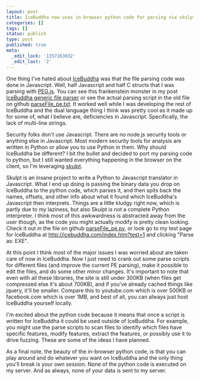 ```yaml
---
layout: post
title: IceBuddha now uses in-browser python code for parsing via skulpt
categories: []
tags: []
status: publish
type: post
published: true
meta:
  _edit_lock: '1357163032'
  _edit_last: '2'
---
```

One thing I've hated about <a href="http://icebuddha.com/">IceBuddha</a> was that the file parsing code was done in Javascript.  Well, half Javascript and half C structs that I was parsing with <a href="http://pegjs.majda.cz/">PEG.js</a>.  You can see this frankenstein monster in my post <a href="http://0xdabbad00.com/2012/07/15/icebuddha-generic-file-parser/">IceBuddha generic file parser</a> or see the actual parsing script in the old file on github <a href="https://github.com/0xdabbad00/icebuddha/blob/3a08130335a50fb1da213a374fce36b8fe9cb9ae/parseFile_pe.txt">parseFile_pe.txt</a>.  It worked well while I was developing the rest of IceBuddha and the dual language thing I think was pretty cool as it made up for some of, what I believe are, deficiencies in Javascript. Specifically, the lack of multi-line strings.

Security folks don't use Javascript.  There are no node.js security tools or anything else in Javascript.  Most modern security tools for analysis are written in Python or allow you to use Python in them.  Why should IceBuddha be different?  I bit the bullet and decided to port my parsing code to python, but I still wanted everything happening in the browser on the client, so I'm leveraging <a href="http://www.skulpt.org/">skulpt</a>.

Skulpt is an insane project to write a Python to Javascript translator in Javascript.  What I end up doing is passing the binary data you drop on IceBuddha to the python code, which parses it, and then spits back the names, offsets, and other info about what it found which IceBuddha's Javascript then interprets.  Things are a little kludgy right now, which is partly due to my laziness, but also Skulpt is not a complete Python interpreter.  I think most of this awkwardness is abstracted away from the user though, as the code you might actually modify is pretty clean looking.  Check it out in the file on github <a href="https://github.com/0xdabbad00/icebuddha/blob/6eb291903bd5de001c590b0807f93804d23a757f/parseFile_pe.py">parseFile_pe.py</a>, or look go to my test page for IceBuddha at <a href="http://icebuddha.com/index.htm?test=1">http://icebuddha.com/index.htm?test=1</a> and clicking "Parse as: EXE".

At this point I think most of the major issues I was worried about are taken care of now in IceBuddha.  Now I just need to crank out some parse scripts for different files (and improve the current PE parsing), make it possible to edit the files, and do some other minor changes.  It's important to note that even with all these libraries, the site is still under 300KB (when files get compressed else it's about 700KB), and if you've already cached things like jquery, it'll be smaller.  Compare this to youtube.com which is over 500KB or facebook.com which is over 1MB, and best of all, you can always just host IceBuddha yourself locally.

I'm excited about the python code because it means that once a script is written for IceBuddha it could be used outside of IceBuddha.  For example, you might use the parse scripts to scan files to identify which files have specific features, modify features, extract the features, or possibly use it to drive fuzzing.  These are some of the ideas I have planned.

As a final note, the beauty of the in-browser python code, is that you can play around and do whatever you want on IceBuddha and the only thing you'll break is your own session.  None of the python code is executed on my server.  And as always, none of your data is sent to my server.
